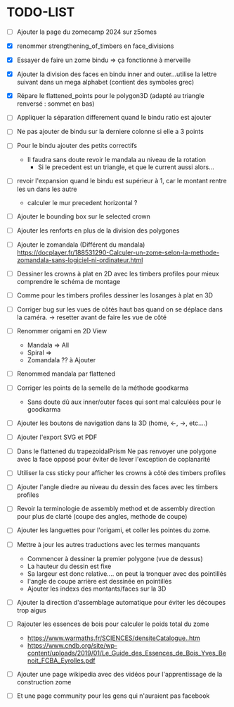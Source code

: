 # TODO-LIST

* [ ] Ajouter la page du zomecamp 2024 sur z5omes
  
* [x] renommer strengthening_of_timbers en face_divisions
* [x] Essayer de faire un zome bindu => ça fonctionne à merveille
* [x] Ajouter la division des faces en bindu inner and outer...utilise la lettre suivant dans un mega alphabet (contient des symboles grec)
* [x] Répare le flattened_points pour le polygon3D (adapté au triangle renversé : sommet en bas)

* [ ] Appliquer la séparation differement quand le bindu ratio est ajouter
  
* [ ] Ne pas ajouter de bindu sur la derniere colonne si elle a 3 points
  
* [ ] Pour le bindu ajouter des petits correctifs
  - Il faudra sans doute revoir le mandala au niveau de la rotation
    - Si le precedent est un triangle, et que le current aussi alors...
  
* [ ] revoir l'expansion quand le bindu est supérieur à 1, car le montant rentre les un dans les autre
  - calculer le mur precedent horizontal ?
  

* [ ] Ajouter le bounding box sur le selected crown


* [ ] Ajouter les renforts en plus de la division des polygones


* [ ] Ajouter le zomandala (Différent du mandala)
  https://docplayer.fr/188531290-Calculer-un-zome-selon-la-methode-zomandala-sans-logiciel-ni-ordinateur.html

* [ ] Dessiner les crowns à plat en 2D avec les timbers profiles pour mieux comprendre le schéma de montage

* [ ] Comme pour les timbers profiles dessiner les losanges à plat en 3D

* [ ] Corriger bug sur les vues de côtés haut bas quand on se déplace dans la caméra. -> resetter avant de faire les vue
  de côté

* [ ] Renommer origami en 2D View
    * Mandala => All
    * Spiral =>
    * Zomandala ?? à Ajouter

* [ ] Renommed mandala par flattened

* [ ] Corriger les points de la semelle de la méthode goodkarma
    * Sans doute dû aux inner/outer faces qui sont mal calculées pour le goodkarma

* [ ] Ajouter les boutons de navigation dans la 3D (home, <-, ->, etc....)

* [ ] Ajouter l'export SVG et PDF

* [ ] Dans le flattened du trapezoidalPrism Ne pas renvoyer une polygone avec la face opposé pour éviter de lever
  l'exception de coplanarité

* [ ] Utiliser la css sticky pour afficher les crowns à côté des timbers profiles

* [ ] Ajouter l'angle diedre au niveau du dessin des faces avec les timbers profiles

* [ ] Revoir la terminologie de assembly method et de assembly direction pour plus de clarté (coupe des angles, methode
  de coupe)

* [ ] Ajouter les languettes pour l'origami, et coller les pointes du zome.

* [ ] Mettre à jour les autres traductions avec les termes manquants

    * Commencer à dessiner la premier polygone (vue de dessus)
    * La hauteur du dessin est fixe
    * Sa largeur est donc relative.... on peut la tronquer avec des pointillés
    * l'angle de coupe arrière est dessinée en pointillés
    * Ajouter les indexs des montants/faces sur la 3D

* [ ] Ajouter la direction d'assemblage automatique pour éviter les découpes trop aigus

* [ ] Rajouter les essences de bois pour calculer le poids total du zome

    * https://www.warmaths.fr/SCIENCES/densiteCatalogue..htm
    * https://www.cndb.org/site/wp-content/uploads/2019/01/Le_Guide_des_Essences_de_Bois_Yves_Benoit_FCBA_Eyrolles.pdf


* [ ] Ajouter une page wikipedia avec des vidéos pour l'apprentissage de la construction zome

* [ ] Et une page community pour les gens qui n'auraient pas facebook

